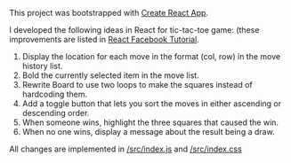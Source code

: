 This project was bootstrapped with [Create React App](https://github.com/facebook/create-react-app).

I developed the following ideas in React for tic-tac-toe game: (these improvements are listed in [React Facebook Tutorial](https://facebook.github.io/react/tutorial/tutorial.html).

1. Display the location for each move in the format (col, row) in the move history list.
2. Bold the currently selected item in the move list.
3. Rewrite Board to use two loops to make the squares instead of hardcoding them.
4. Add a toggle button that lets you sort the moves in either ascending or descending order.
5. When someone wins, highlight the three squares that caused the win.
6. When no one wins, display a message about the result being a draw.



All changes are implemented in [/src/index.js](https://github.com/Jorge36/tic-tac-toe/blob/master/src/index.js) and [/src/index.css](https://github.com/Jorge36/tic-tac-toe/blob/master/src/index.css)
